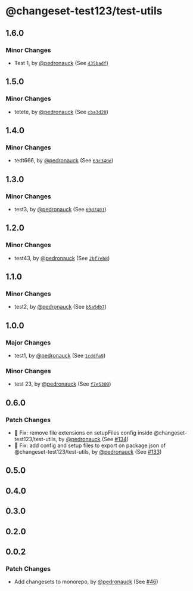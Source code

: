 # @changeset-test123/test-utils

## 1.6.0

### Minor Changes

- Test 1, by [@pedronauck](https://github.com/pedronauck) (See [`435badf`](https://github.com/pedronauck/changeset-test/commit/435badf52b1280e39788a11c7729a316633a5a23))

## 1.5.0

### Minor Changes

- tetete, by [@pedronauck](https://github.com/pedronauck) (See [`cba3d20`](https://github.com/pedronauck/changeset-test/commit/cba3d20129512bfb2479fa62c9f382cb35dcaa2b))

## 1.4.0

### Minor Changes

- tedt666, by [@pedronauck](https://github.com/pedronauck) (See [`63c340e`](https://github.com/pedronauck/changeset-test/commit/63c340eebd379cbd3aa6db8643fe692af893891d))

## 1.3.0

### Minor Changes

- test3, by [@pedronauck](https://github.com/pedronauck) (See [`69d7401`](https://github.com/pedronauck/changeset-test/commit/69d74011f16e29fc043dd89206871dc6837ea295))

## 1.2.0

### Minor Changes

- test43, by [@pedronauck](https://github.com/pedronauck) (See [`2bf7eb8`](https://github.com/pedronauck/changeset-test/commit/2bf7eb8d6ad73d01a1a987edd161da4aa4cb6c9d))

## 1.1.0

### Minor Changes

- test2, by [@pedronauck](https://github.com/pedronauck) (See [`b5a5db7`](https://github.com/pedronauck/changeset-test/commit/b5a5db700a5a898d6933165809365f2176606343))

## 1.0.0

### Major Changes

- test1, by [@pedronauck](https://github.com/pedronauck) (See [`1cddfa9`](https://github.com/pedronauck/changeset-test/commit/1cddfa9b10c36fc3b0c2125c4dc64c9e5f9efe11))

### Minor Changes

- test 23, by [@pedronauck](https://github.com/pedronauck) (See [`f7e5300`](https://github.com/pedronauck/changeset-test/commit/f7e5300c5663f92e68015495789c160662f7840f))

## 0.6.0

### Patch Changes

- 🐞 Fix: remove file extensions on setupFiles config inside @changeset-test123/test-utils, by [@pedronauck](https://github.com/pedronauck) (See [#134](https://github.com/pedronauck/changeset-test/pull/134))
- 🐞 Fix: add config and setup files to export on package.json of @changeset-test123/test-utils, by [@pedronauck](https://github.com/pedronauck) (See [#133](https://github.com/pedronauck/changeset-test/pull/133))

## 0.5.0

## 0.4.0

## 0.3.0

## 0.2.0

## 0.0.2

### Patch Changes

- Add changesets to monorepo, by [@pedronauck](https://github.com/pedronauck) (See [#46](https://github.com/pedronauck/changeset-test/pull/46))
